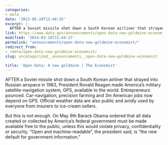 ```yaml
---
categories:
- meta
date: '2013-05-28T13:40:35'
excerpt: |-
  AFTER a Soviet missile shot down a South Korean airliner that strayed into Russian airspace in 1983, President Ronald Reagan made America's military satellite-navigation system, GPS, available to the world. Entrepreneurs pounced. Car-navigation, precision farming and 3m American jobs now …
link: https://www.data.gov/announcements/open-data-new-goldmine-economist
modified: '2014-03-18T21:44:17'
permalink: "announcements/open-data-new-goldmine-economist/"
redirect_from:
- /meta/open-data-new-goldmine-economist/
slug: uncategorized__announcements__open-data-new-goldmine-economist

title: 'Open Data: A new goldmine | The Economist'
---
```


AFTER a Soviet missile shot down a South Korean airliner that strayed into Russian airspace in 1983, President Ronald Reagan made America’s military satellite-navigation system, GPS, available to the world. Entrepreneurs pounced. Car-navigation, precision farming and 3m American jobs now depend on GPS. Official weather data are also public and avidly used by everyone from insurers to ice-cream sellers.

But this is not enough. On May 9th Barack Obama ordered that all data created or collected by America’s federal government must be made available free to the public, unless this would violate privacy, confidentiality or security. “Open and machine-readable”, the president said, is “the new default for government information.”

